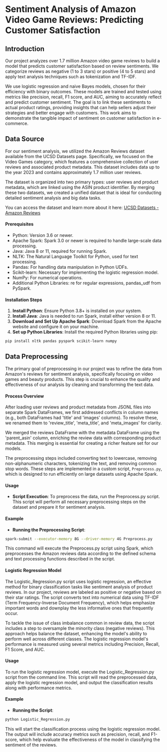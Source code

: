 # Sentiment Analysis of Amazon Video Game Reviews: Predicting Customer Satisfaction

## Introduction
Our project analyzes over 1.7 million Amazon video game reviews to build a model that predicts customer satisfaction based on review sentiments. We categorize reviews as negative (1 to 3 stars) or positive (4 to 5 stars) and apply text analysis techniques such as tokenization and TF-IDF.

We use logistic regression and naive Bayes models, chosen for their efficiency with binary outcomes. These models are trained and tested using metrics like precision, recall, F1 score, and AUC, aiming to accurately reflect and predict customer sentiment. The goal is to link these sentiments to actual product ratings, providing insights that can help sellers adjust their strategies and better engage with customers. This work aims to demonstrate the tangible impact of sentiment on customer satisfaction in e-commerce.

## Data Source
For our sentiment analysis, we utilized the Amazon Reviews dataset available from the UCSD Datasets page. Specifically, we focused on the Video Games category, which features a comprehensive collection of user reviews and associated product metadata. This dataset includes data up to the year 2023 and contains approximately 1.7 million user reviews.

The dataset is organized into two primary types: user reviews and product metadata, which are linked using the ASIN product identifier. By merging these two datasets, we created a unified dataset that is ideal for conducting detailed sentiment analysis and big data tasks.

You can access the dataset and learn more about it here: [UCSD Datasets - Amazon Reviews](https://cseweb.ucsd.edu/~jmcauley/datasets.html#amazon_reviews)

#### Prerequisites
- Python: Version 3.6 or newer.
- Apache Spark: Spark 3.0 or newer is required to handle large-scale data processing.
- Java: Java 8 or 11, required for running Spark.
- NLTK: The Natural Language Toolkit for Python, used for text processing.
- Pandas: For handling data manipulation in Python UDFs.
- Scikit-learn: Necessary for implementing the logistic regression model.
- NumPy: For numerical operations.
- Additional Python Libraries: re for regular expressions, pandas_udf from PySpark.

#### Installation Steps
1. **Install Python**: Ensure Python 3.8+ is installed on your system.
2. **Install Java**: Java is needed to run Spark, install either version 8 or 11.
3. **Download and Set Up Apache Spark**: Download Spark from the Apache website and configure it on your machine.
4. **Set up Python Libraries**: Install the required Python libraries using pip:
```bash
pip install nltk pandas pyspark scikit-learn numpy
```

## Data Preprocessing

The primary goal of preprocessing in our project was to refine the data from Amazon's reviews for sentiment analysis, specifically focusing on video games and beauty products. This step is crucial to enhance the quality and effectiveness of our analysis by cleaning and transforming the text data.

#### Process Overview
After loading user reviews and product metadata from JSONL files into separate Spark DataFrames, we first addressed conflicts in column names (e.g., both DataFrames had 'title' and 'images' columns). To resolve these, we renamed them to 'review_title', 'meta_title', and 'meta_images' for clarity.

We merged the reviews DataFrame with the metadata DataFrame using the 'parent_asin' column, enriching the review data with corresponding product metadata. This merging is essential for creating a richer feature set for our models.

The preprocessing steps included converting text to lowercase, removing non-alphanumeric characters, tokenizing the text, and removing common stop words. These steps are implemented in a custom script, `Preprocess.py`, which is designed to run efficiently on large datasets using Apache Spark.

#### Usage
- **Script Execution**: To preprocess the data, run the Preprocess.py script. This script will perform all necessary preprocessing steps on the dataset and prepare it for sentiment analysis.
#### Example
- **Running the Preprocessing Script**:
```bash
spark-submit --executor-memory 8G --driver-memory 4G Preprocess.py
```
This command will execute the Preprocess.py script using Spark, which preprocesses the Amazon reviews data according to the defined schema and text processing functions described in the script.

#### Logistic Regression Model
The Logistic_Regression.py script uses logistic regression, an effective method for binary classification tasks like sentiment analysis of product reviews. In our project, reviews are labeled as positive or negative based on their star ratings. The script converts text into numerical data using TF-IDF (Term Frequency-Inverse Document Frequency), which helps emphasize important words and downplay the less informative ones that frequently occur.

To tackle the issue of class imbalance common in review data, the script includes a step to oversample the minority class (negative reviews). This approach helps balance the dataset, enhancing the model's ability to perform well across different classes. The logistic regression model's performance is measured using several metrics including Precision, Recall, F1 Score, and AUC.

#### Usage
To run the logistic regression model, execute the Logistic_Regression.py script from the command line. This script will read the preprocessed data, apply the logistic regression model, and output the classification results along with performance metrics.

#### Example
- **Running the Script**:
```bash
python Logistic_Regression.py
```
This will start the classification process using the logistic regression model. The output will include accuracy metrics such as precision, recall, and F1-score, which help evaluate the effectiveness of the model in classifying the sentiment of the reviews.


